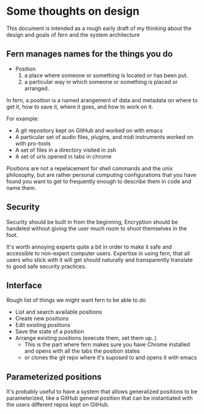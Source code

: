 # Some thoughts on design

This document is intended as a rough early draft of my thinking about the design
and goals of fern and the system architecture

## Fern manages names for the things you do

* Position
  1. a place where someone or something is located or has been put.
  1. a particular way in which someone or something is placed or arranged.

In fern, a position is a named arangement of data and metadata on where to get
it, how to save it, where it goes, and how to work on it.

For example:

* A git repository kept on GitHub and worked on with emacs
* A particular set of audio files, plugins, and midi instruments worked on with
  pro-tools
* A set of files in a directory visited in zsh
* A set of urls opened in tabs in chrome

Positions are not a repelacement for shell commands and the unix philosophy, but
are rather personal computing configurations that you have found you want to get
to frequently enough to describe them in code and name them.

## Security

Security should be built in from the beginning, Encryption should be handeled
without giving the user much room to shoot themselves in the foot.

It's worth annoying experts quite a bit in order to make it safe and accessible
to non-expert computer users. Expertise in using fern, that all users who stick
with it will get should naturally and transparently translate to good safe
security practices.

## Interface

Rough list of things we might want fern to be able to do

* List and search available positions
* Create new positions
* Edit existing positions
* Save the state of a position
* Arrange existing positions (execute them, set them up..)
  * This is the part where fern makes sure you have Chrome installed and opens
    with all the tabs the position states
  * or clones the git repo where it's suposed to and opens it with emacs

## Parameterized positions

It's probably useful to have a system that allows generalized positions to be
parameterized, like a GitHub general position that can be instantiated with the
users different repos kept on GitHub.
